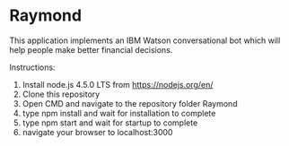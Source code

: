 # Raymond

This application implements an IBM Watson conversational bot which will help people make better financial decisions.

Instructions: <br>
1. Install node.js 4.5.0 LTS from https://nodejs.org/en/ <br>
2. Clone this repository<br>
3. Open CMD and navigate to the repository folder Raymond<br>
4. type npm install and wait for installation to complete<br>
5. type npm start and wait for startup to complete<br>
6. navigate your browser to localhost:3000<br>
